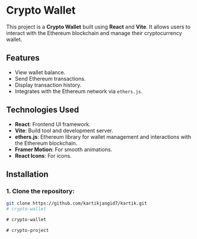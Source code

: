 # Crypto Wallet

This project is a **Crypto Wallet** built using **React** and **Vite**. It allows users to interact with the Ethereum blockchain and manage their cryptocurrency wallet.

## Features

- View wallet balance.
- Send Ethereum transactions.
- Display transaction history.
- Integrates with the Ethereum network via `ethers.js`.

## Technologies Used

- **React**: Frontend UI framework.
- **Vite**: Build tool and development server.
- **ethers.js**: Ethereum library for wallet management and interactions with the Ethereum blockchain.
- **Framer Motion**: For smooth animations.
- **React Icons**: For icons.

## Installation

### 1. Clone the repository:

```bash
git clone https://github.com/kartikjangid7/kartik.git
#   c r y p t o - w a l l e t  
 #   c r y p t o - w a l l e t  
 #   c r y p t o - p r o j e c t  
 